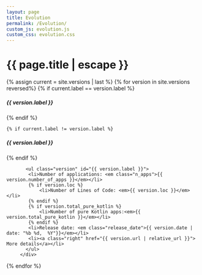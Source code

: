 ```yaml
---
layout: page
title: Evolution
permalink: /Evolution/
custom_js: evolution.js
custom_css: evolution.css
---
```


<h1 class="page-title">{{ page.title | escape }}</h1>

<div class="section row">
    <div class="col s12" id="apps_evolution">
    </div>
</div>    
<div class="divider"></div>

{% assign current =  site.versions | last %}
{% for version in site.versions reversed%}
    {% if current.label == version.label %}
<h5>{{ version.label }}<span class="new badge" data-badge-caption="Current Version"></span></h5>
<div class="row">
    {% endif %}

    {% if current.label != version.label %}
<h5>{{ version.label }}</h5>
<div class="row">   
        {% endif %}
    <div class="col s12">

           <ul class="version" id="{{ version.label }}">
            <li>Number of applications: <em class="n_apps">{{ version.number_of_apps }}</em></li>
            {% if version.loc %}
                <li>Number of Lines of Code: <em>{{ version.loc }}</em></li>
            {% endif %}
            {% if version.total_pure_kotlin %}
                <li>Number of pure Kotlin apps:<em>{{ version.total_pure_kotlin }}</em></li>
            {% endif %}
            <li>Release date: <em class="release_date">{{ version.date | date: "%b %d,  %Y"}}</em></li>
            <li><a class="right" href="{{ version.url | relative_url }}"> More details</a></li>
           </ul>
         </div>
</div>

<div class="divider"></div>
{% endfor %}


